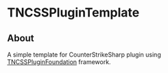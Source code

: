 ﻿# TNCSSPluginTemplate

## About

A simple template for CounterStrikeSharp plugin using [TNCSSPluginFoundation](https://github.com/fltuna/TNCSSPluginFoundation) framework. 

